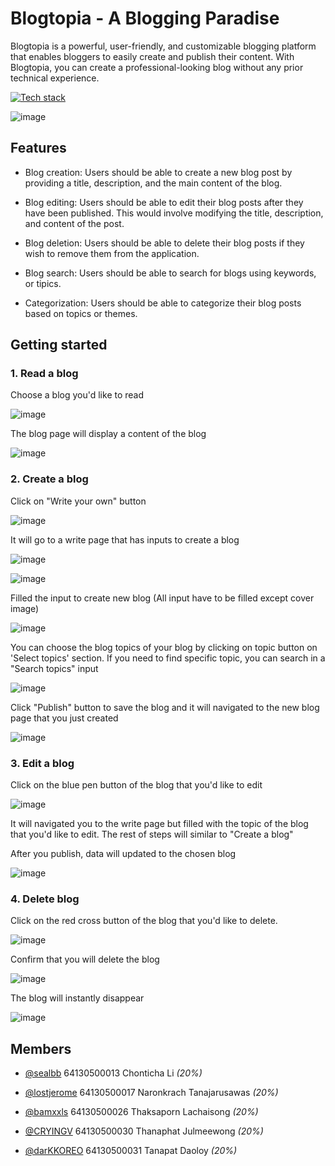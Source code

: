 # Blogtopia - A Blogging Paradise

Blogtopia is a powerful, user-friendly, and customizable blogging platform that enables bloggers to easily create and publish their content. With Blogtopia, you can create a professional-looking blog without any prior technical experience.

[![Tech stack](https://skillicons.dev/icons?i=vue,tailwind)](https://skillicons.dev)

![image](https://user-images.githubusercontent.com/88102079/229192203-c1115e60-088b-47ec-8034-767f674e5a40.png)

## Features

- Blog creation: Users should be able to create a new blog post by providing a title, description, and the main content of the blog.

- Blog editing: Users should be able to edit their blog posts after they have been published. This would involve modifying the title, description, and content of the post.

- Blog deletion: Users should be able to delete their blog posts if they wish to remove them from the application.

- Blog search: Users should be able to search for blogs using keywords, or tipics.

- Categorization: Users should be able to categorize their blog posts based on topics or themes.

## Getting started

### 1. Read a blog

 Choose a blog you'd like to read

![image](https://user-images.githubusercontent.com/88102079/229194091-be488345-a665-4796-8543-afe4b323502a.png)

 The blog page will display a content of the blog

![image](https://user-images.githubusercontent.com/88102079/229194198-30818858-7eb4-41f8-a792-c18133bf6b7d.png)

### 2. Create a blog

Click on "Write your own" button

![image](https://user-images.githubusercontent.com/88102079/229303305-4a58064d-4ff5-42f5-97c7-b90600ec2fd6.png)

It will go to a write page that has inputs to create a blog 

![image](https://user-images.githubusercontent.com/88102079/229194329-98935923-f7dd-4e05-aebe-52e3314c4989.png)

![image](https://user-images.githubusercontent.com/88102079/229195681-a44d6c38-501d-4a6a-a9e0-9a42edc3c4e4.png)

Filled the input to create new blog (All input have to be filled except cover image)

![image](https://user-images.githubusercontent.com/88102079/229195082-d8662395-96c0-41e0-8794-1919d0fa9087.png)

You can choose the blog topics of your blog by clicking on topic button on 'Select topics' section. If you need to find specific topic, you can search in a "Search topics" input

![image](https://user-images.githubusercontent.com/88102079/229195851-ce63691f-df38-493e-a4ba-7d0da59d3c1c.png)

Click "Publish" button to save the blog and it will navigated to the new blog page that you just created

![image](https://user-images.githubusercontent.com/88102079/229195189-b5d04e96-0d80-40fd-b96d-c60504bec264.png)

### 3. Edit a blog

Click on the blue pen button of the blog that you'd like to edit 

![image](https://user-images.githubusercontent.com/88102079/229195347-0f1236c4-9814-4ab1-8a2d-37dc0c4520f7.png)

It will navigated you to the write page but filled with the topic of the blog that you'd like to edit. The rest of steps will similar to "Create a blog"

After you publish, data will updated to the chosen blog

![image](https://user-images.githubusercontent.com/88102079/229195385-69b1a0be-ad2e-4460-acf7-3caed373f3c8.png)

### 4. Delete blog

Click on the red cross button of the blog that you'd like to delete. 

![image](https://user-images.githubusercontent.com/88102079/229308926-e2e4b54d-17b0-45e8-bd5f-c74c8f4ad51f.png)

Confirm that you will delete the blog

![image](https://user-images.githubusercontent.com/88102079/229308948-ae35a39c-ba15-4207-9d2f-e89c0bbfd2d7.png)

The blog will instantly disappear

![image](https://user-images.githubusercontent.com/88102079/229308961-6b5fd7c2-0e03-4641-adfb-103f93e7cb51.png)

## Members

- [@sealbb](https://www.github.com/sealbb) 64130500013 Chonticha Li *(20%)*

- [@lostjerome](https://www.github.com/lostjerome) 64130500017 Naronkrach Tanajarusawas *(20%)*

- [@bamxxls](https://www.github.com/bamxxls) 64130500026 Thaksaporn Lachaisong *(20%)*

- [@CRYINGV](https://www.github.com/CRYINGV) 64130500030 Thanaphat Julmeewong *(20%)*

- [@darKKOREO](https://www.github.com/darKKOREO) 64130500031 Tanapat Daoloy *(20%)*




